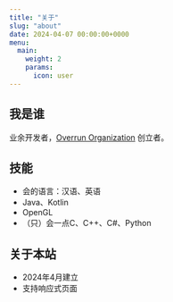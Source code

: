 ```yaml
---
title: "关于"
slug: "about"
date: 2024-04-07 00:00:00+0000
menu:
  main:
    weight: 2
    params:
      icon: user
---
```


## 我是谁

业余开发者，[Overrun Organization](https://github.com/Over-Run) 创立者。

## 技能

- 会的语言：汉语、英语
- Java、Kotlin
- OpenGL
- （只）会一点C、C++、C#、Python

## 关于本站

- 2024年4月建立
- 支持响应式页面
